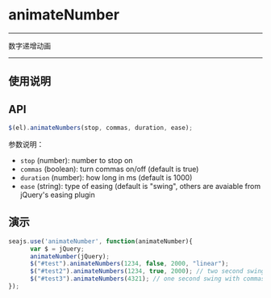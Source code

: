 # animateNumber

---

数字递增动画

---

## 使用说明


## API

```javascript
$(el).animateNumbers(stop, commas, duration, ease);
```

参数说明：

+ `stop` (number): number to stop on
+ `commas` (boolean): turn commas on/off (default is true)
+ `duration` (number): how long in ms (default is 1000)
+ `ease` (string): type of easing (default is "swing", others are avaiable from jQuery's easing plugin


## 演示

<style>
#test,#test2,#test3 {font-family:'Open Sans';font-size:25px;font-weight:600;}
</style>

<div id="test"></div>

<div id="test2"></div>

<div id="test3"></div>


````javascript
seajs.use('animateNumber', function(animateNumber){
      var $ = jQuery;
      animateNumber(jQuery);
      $("#test").animateNumbers(1234, false, 2000, "linear");
      $("#test2").animateNumbers(1234, true, 2000); // two second swing with commas
      $("#test3").animateNumbers(4321); // one second swing with commas
});
````